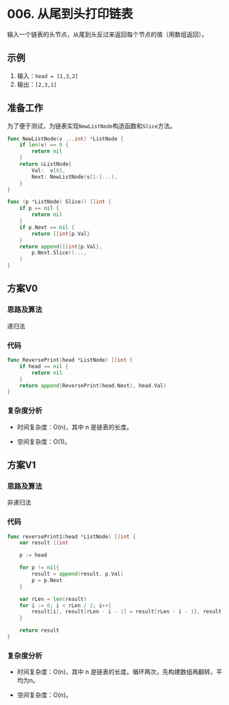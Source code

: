 # 006. 从尾到头打印链表

输入一个链表的头节点，从尾到头反过来返回每个节点的值（用数组返回）。

## 示例

1. 输入：`head = [1,3,2]`
2. 输出：`[2,3,1]`

## 准备工作

为了便于测试，为链表实现`NewListNode`构造函数和`Slice`方法。

```go
func NewListNode(v ...int) *ListNode {
    if len(v) == 0 {
        return nil
    }
    return &ListNode{
        Val:  v[0],
        Next: NewListNode(v[1:]...),
    }
}

func (p *ListNode) Slice() []int {
    if p == nil {
        return nil
    }
    if p.Next == nil {
        return []int{p.Val}
    }
    return append([]int{p.Val},
        p.Next.Slice()...,
    )
}
```

## 方案V0

### 思路及算法

递归法

### 代码

```go
func ReversePrint(head *ListNode) []int {
    if head == nil {
        return nil
    }
    return append(ReversePrint(head.Next), head.Val)
}
```

### 复杂度分析

- 时间复杂度：O(n)，其中 n 是链表的长度。

- 空间复杂度：O(1)。

## 方案V1

### 思路及算法

非递归法

### 代码

```go
func reversePrint1(head *ListNode) []int {
	var result []int

	p := head

	for p != nil{
		result = append(result, p.Val)
		p = p.Next
	}

	var rLen = len(result)
	for i := 0; i < rLen / 2; i++{
		result[i], result[rLen - i - 1] = result[rLen - i - 1], result[i]
	}

	return result
}
```

### 复杂度分析

- 时间复杂度：O(n)，其中 n 是链表的长度。循环两次，先构建数组再翻转，平均为n。

- 空间复杂度：O(n)。